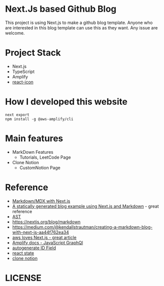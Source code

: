 # Next.Js based Github Blog

This project is using Next.js to make a github blog template. Anyone who are interested in this blog template can use this as they want. Any issue are welcome.

# Project Stack

- Next.js
- TypeScript
- Amplify
- [react-icon](https://react-icons.github.io/react-icons)
<!-- - redux
- redux-saga
- next-redux-wrapper -->

# How I developed this website

```
next export
npm install -g @aws-amplify/cli
```

# Main features

- MarkDown Features
  - Tutorials, LeetCode Page
- Clone Notion
  - CustomNotion Page

# Reference

- [Markdown/MDX with Next.js](https://nextjs.org/blog/markdown)
- [A statically generated blog example using Next.js and Markdown](https://github.com/vercel/next.js/tree/canary/examples/blog-starter) - great reference
- [AST](https://gyujincho.github.io/2018-06-19/AST-for-JS-devlopers)
- https://nextjs.org/blog/markdown
- https://medium.com/@kendallstrautman/creating-a-markdown-blog-with-next-js-aa44f762ea34
- [aws loves Next.js - great article](https://blog.bitsrc.io/why-aws-love-next-js-1f7b6491857)
- [Amplify docs - JavaScript GraphQl](https://docs.amplify.aws/lib/graphqlapi/query-data/q/platform/js)
- [autogenerate ID Field](https://egghead.io/lessons/graphql-autogenerate-an-id-field-in-graphql-with-appsync-resolvers)
- [react state](https://www.loginradius.com/blog/async/react-state-management/#:~:text=What%20is%20React%20State%20Management,for%20a%20JavaScript%20data%20structure.)
- [clone notion](https://github.com/tobi4120/notion-clone)

# LICENSE

<!--
- TODO 리덕스 구현하기: https://github.com/textuel/Woowa_Tech_Learning_React_Typescript/blob/master/ms/week_1/Thursday.md
- 에디터 저장 속도?
- auto saving 관련해서 알아보기
- cms 종류 속도 알아보기: strapi: https://strapi.io/
- github as cms
- ghost: https://ghost.org/features/
- How to trigger a Github action with an HTTP request: https://dev.to/rikurouvila/how-to-trigger-a-github-action-with-an-htt-request-545
- github action: https://github.blog/2021-03-04-4-things-you-didnt-know-you-could-do-with-github-actions/
- something like notion(기록 같은것 가능하게)
- project serise로 보여줄 수 있는 기능(프로젝트 단위로 묶으면 좌측에 메뉴로 쭉 보이는것)
- Next.js rehydration: https://fourwingsy.medium.com/next-js-hydration-%EC%8A%A4%ED%83%80%EC%9D%BC-%EC%9D%B4%EC%8A%88-%ED%94%BC%ED%95%B4%EA%B0%80%EA%B8%B0-988ce0d939e7
-웹 렌더링: https://developers.google.com/web/updates/2019/02/rendering-on-the-web?hl=ko
- next.js and redux: https://dev.to/waqasabbasi/server-side-rendered-app-with-next-js-react-and-redux-38gf
  - Initialize and create a new redux store for new user request
  (Optional) populate the store with information, for example, you could make use of the user-cookies in the request to identify the user and populate the store with the user information.
  Send the redux state to the client
  The client then uses the received state to initialize the client-side redux store.

- State Management & More (Redux, React Context, TypeScript) – Learn Next.js
  - https://www.youtube.com/watch?v=MR43-gYVQbI

- next js & redux exmaple: https://github.com/vercel/next.js/tree/canary/examples/with-redux

- https://github.com/markedjs/marked
- highlight.js : https://github.com/highlightjs/highlight.js/#supported-languages


- https://github.com/konstantinmuenster/notion-clone
 -->
